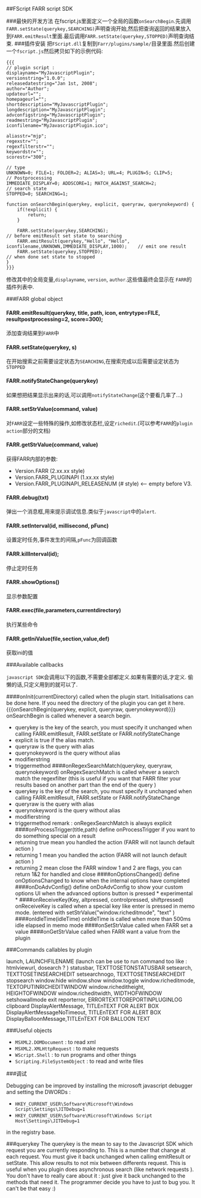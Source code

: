 ##FScript  FARR script SDK

###最快的开发方法
在fscript.js里面定义一个全局的函数`onSearchBegin`.先调用`FARR.setState(querykey,SEARCHING)`声明查询开始,然后把查询返回的结果放入到`FARR.emitResult`里面.最后调用`FARR.setState(querykey,STOPPED)`声明查询结束.
###插件安装
把`FScript.dll`复制到`Farr/plugins/sample/`目录里面.然后创建一个`fscript.js`然后拷贝如下的示例代码:
```javasciprt
{{{
// plugin script :
displayname="MyJavascriptPlugin";
versionstring="1.0.0";
releasedatestring="Jan 1st, 2008";
author="Author";
updateurl="";
homepageurl="";
shortdescription="MyJavascriptPlugin";
longdescription="MyJavascriptPlugin";
advconfigstring="MyJavascriptPlugin";
readmestring="MyJavascriptPlugin";
iconfilename="MyJavascriptPlugin.ico";

aliasstr="mjp";
regexstr="";
regexfilterstr="";
keywordstr="";
scorestr="300";

// type
UNKNOWN=0; FILE=1; FOLDER=2; ALIAS=3; URL=4; PLUGIN=5; CLIP=5;
// Postprocessing
IMMEDIATE_DISPLAY=0; ADDSCORE=1; MATCH_AGAINST_SEARCH=2;
// search state
STOPPED=0; SEARCHING=1;

function onSearchBegin(querykey, explicit, queryraw, querynokeyword) {    
    if(!explicit) {
        return;
    }

    FARR.setState(querykey,SEARCHING);                                                            // before emitResult set state to searching
    FARR.emitResult(querykey,"Hello", "Hello", iconfilename,UNKNOWN,IMMEDIATE_DISPLAY,1000);    // emit one result
    FARR.setState(querykey,STOPPED);                                                            // when done set state to stopped
}
}}}
```
修改其中的全局变量,`displayname`, `version`, `author`.这些值最终会显示在 `FARR`的插件列表中.

###FARR global object

#### FARR.emitResult(querykey, title, path, icon, entrytype=FILE, resultpostprocessing=2, score=300);
 添加查询结果到`FARR`中
#### FARR.setState(querykey, s)
在开始搜索之前需要设定状态为`SEARCHING`,在搜索完成以后需要设定状态为`STOPPED`
#### FARR.notifyStateChange(querykey)
如果想把结果显示出来的话,可以调用`notifyStateChange`(这个要看几率了...)
#### FARR.setStrValue(command, value)
对`FARR`设定一些特殊的操作,如修改状态栏,设定`richedit`.(可以参考`FARR`的`plugin action`部分的文档)
#### FARR.getStrValue(command, value)

获得FARR内部的参数:

* Version.FARR (2.xx.xx style)
* Version.FARR_PLUGINAPI (1.xx.xx style)
* Version.FARR_PLUGINAPI_RELEASENUM (# style) <-- empty before V3. 

#### FARR.debug(txt)
弹出一个消息框,用来提示调试信息.类似于`javascript`中的`alert`.
#### FARR.setInterval(id, millisecond, pFunc)
设置定时任务,事件发生的间隔,`pFunc`为回调函数
#### FARR.killInterval(id);
停止定时任务
#### FARR.showOptions()
显示参数配置
#### FARR.exec(file,parameters,currentdirectory)
执行某些命令
#### FARR.getIniValue(file,section,value,def)
获取ini的值

###Available callbacks

`javascript SDK`会调用以下的函数,不需要全部都定义.如果有需要的话,才定义.
偷懒的话,只定义用到的就可以了.

####onInit(currentDirectory)
called when the plugin start. Initialisations can be done here. If you need the directory of the plugin you can get it here.
{{{onSearchBegin(querykey, explicit, queryraw, querynokeyword)}}}
onSearchBegin is called whenever a search begin.
* querykey is the key of the search, you must specify it unchanged when calling FARR.emitResult, FARR.setState or FARR.notifyStateChange
* explicit is true if the alias match.
* queryraw is the query with alias
* querynokeyword is the query without alias
* modifierstring
* triggermethod
####onRegexSearchMatch(querykey, queryraw, querynokeyword)
onRegexSearchMatch is called whever a search match the regexfilter (this is useful if you want that FARR filter your results based on another part than the end of the query )
* querykey is the key of the search, you must specify it unchanged when calling FARR.emitResult, FARR.setState or FARR.notifyStateChange
* queryraw is the query with alias
* querynokeyword is the query without alias
* modifierstring
* triggermethod
remark : onRegexSearchMatch is always explicit
####onProcessTrigger(title,path)
define onProcessTrigger if you want to do something special on a result
* returning true mean you handled the action (FARR will not launch default action )
* returning 1 mean you handled the action (FARR will not launch default action )
* returning 2 mean close the FARR window
1 and 2 are flags, you can return 1&2 for handled and close
####onOptionsChanged()
define onOptionsChanged to know when the internal options have completed
####onDoAdvConfig()
define onDoAdvConfig to show your custom options UI when the advanced options button is pressed * experimental *
####onReceiveKey(Key, altpressed, controlpressed, shiftpressed)
onReceiveKey is called when a special key like enter is pressed in memo mode. (entered with setStrValue("window.richeditmode", "text" )
####onIdleTime(idleTime)
onIdleTime is called when more than 500ms idle elapsed in memo mode
####onSetStrValue
called when FARR set a value
####onGetStrValue
called when FARR want a value from the plugin

###Commands callables by plugin

launch, LAUNCHFILENAME (launch can be use to run command too like : htmlviewurl, dosearch ? )
statusbar, TEXTTOSETONSTATUSBAR
setsearch, TEXTTOSETINSEARCHEDIT
setsearchnogo, TEXTTOSETINSEARCHEDIT
stopsearch
window.hide
window.show
window.toggle
window.richeditmode, TEXTOPUTINRICHEDITWINDOW
window.richeditheight, HEIGHTOFWINDOW
window.richeditwidth, WIDTHOFWINDOW
setshowallmode
exit
reporterror, ERRORTEXTTOREPORTINPLUGINLOG
clipboard
DisplayAlertMessage, TITLEnTEXT FOR ALERT BOX
DisplayAlertMessageNoTimeout, TITLEnTEXT FOR ALERT BOX
DisplayBalloonMessage,TITLEnTEXT FOR BALLOON TEXT

###Useful objects

* `MSXML2.DOMDocument` : to read xml
* `MSXML2.XMLHttpRequest` : to make requests
* `WScript.Shell` : to run programs and other things
* `Scripting.FileSystemObject` : to read and write files

###调试

Debugging can be improved by installing the microsoft javascript debugger and setting the DWORDs :

* `HKEY_CURRENT_USER\Software\Microsoft\Windows Script\Settings\JITDebug=1`
* `HKEY_CURRENT_USER\Software\Microsoft\Windows Script Host\Settings\JITDebug=1`

in the registry base.

###querykey
The querykey is the mean to say to the Javascript SDK which request you are currently responding to. This is a number that change at each request. You must give it back unchanged when calling emitResult or setState. This allow results to not mix between differents request. This is useful when you plugin does asynchronous search (like network requests ).
You don't have to really care about it : just give it back unchanged to the methods that need it.
The programmer decide you have to just to bug you. It can't be that easy :)